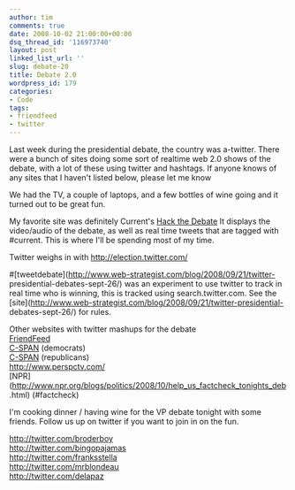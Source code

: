 ```yaml
---
author: tim
comments: true
date: 2008-10-02 21:00:00+00:00
dsq_thread_id: '116973740'
layout: post
linked_list_url: ''
slug: debate-20
title: Debate 2.0
wordpress_id: 179
categories:
- Code
tags:
- friendfeed
- twitter
---
```


Last week during the presidential debate, the country was a-twitter.  There
were a bunch of sites doing some sort of realtime web 2.0 shows of the debate,
with a lot of these using twitter and hashtags.  If anyone knows of any sites
that I haven't listed below, please let me know  
  
We had the TV, a couple of laptops, and a few bottles of wine going and it
turned out to be great fun.  
  
My favorite site was definitely Current's [Hack the
Debate](http://current.com/topics/88834922_hack_the_debate)  It displays the
video/audio of the debate, as well as real time tweets that are tagged with
#current.  This is where I'll be spending most of my time.  
  
Twitter weighs in with [http://election.twitter.com/
](http://election.twitter.com/)  
  
#[tweetdebate](http://www.web-strategist.com/blog/2008/09/21/twitter-
presidential-debates-sept-26/) was an experiment to use twitter to track in
real time who is winning, this is tracked using search.twitter.com.  See the
[site](http://www.web-strategist.com/blog/2008/09/21/twitter-presidential-
debates-sept-26/) for rules.  
  
Other websites with twitter mashups for the debate  
[FriendFeed](http://friendfeed.com/search?q=obama+OR+mccain&who=everyone)  
[C-SPAN](http://dnc08.c-span.org/?page_id=1579) (democrats)  
[C-SPAN](http://rnc08.c-span.org/?page_id=338) (republicans)  
<http://www.perspctv.com/>  
[NPR](http://www.npr.org/blogs/politics/2008/10/help_us_factcheck_tonights_deb
.html) (#factcheck)  
  
I'm cooking dinner / having wine for the VP debate tonight with some friends.
Follow us up on twitter if you want to join in on the fun.  
  
<http://twitter.com/broderboy>  
<http://twitter.com/bingopajamas>  
<http://twitter.com/franksstella>  
<http://twitter.com/mrblondeau>  
<http://twitter.com/delapaz>

